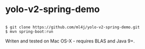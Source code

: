 # yolo-v2-spring-demo

```

$ git clone https://github.com/ml4j/yolo-v2-spring-demo.git
$ mvn spring-boot:run

```
Writen and tested on Mac OS-X - requires BLAS and Java 9+.
